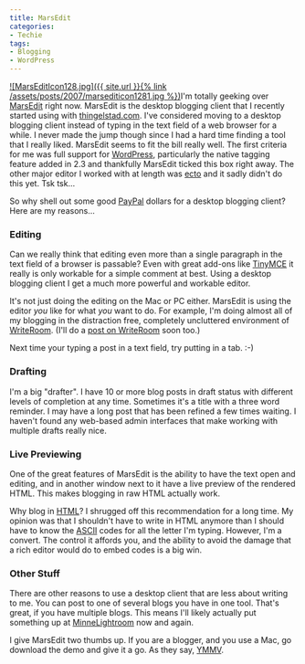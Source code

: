 ```yaml
---
title: MarsEdit
categories:
- Techie
tags:
- Blogging
- WordPress
---
```


[![MarsEditIcon128.jpg]({{ site.url }}{% link /assets/posts/2007/marsediticon1281.jpg %})](http://www.red-sweater.com/marsedit/)I'm totally geeking over [MarsEdit](http://www.red-sweater.com/marsedit/) right now. MarsEdit is the desktop blogging client that I recently started using with [thingelstad.com](/). I've considered moving to a desktop blogging client instead of typing in the text field of a web browser for a while. I never made the jump though since I had a hard time finding a tool that I really liked. MarsEdit seems to fit the bill really well.
The first criteria for me was full support for [WordPress](http://www.wordpress.org/), particularly the native tagging feature added in 2.3 and thankfully MarsEdit ticked this box right away. The other major editor I worked with at length was [ecto](http://infinite-sushi.com/software/ecto/) and it sadly didn't do this yet. Tsk tsk...

So why shell out some good [PayPal](http://www.paypal.com/) dollars for a desktop blogging client? Here are my reasons...

### Editing

Can we really think that editing even more than a single paragraph in the text field of a browser is passable? Even with great add-ons like [TinyMCE](http://tinymce.moxiecode.com/) it really is only workable for a simple comment at best. Using a desktop blogging client I get a much more powerful and workable editor.

It's not just doing the editing on the Mac or PC either. MarsEdit is using the editor _you_ like for what _you_ want to do. For example, I'm doing almost all of my blogging in the distraction free, completely uncluttered environment of [WriteRoom](http://hogbaysoftware.com/products/writeroom). (I'll do a [post on WriteRoom](/thingelstad/stay-focused-in-writeroom) soon too.)

Next time your typing a post in a text field, try putting in a tab. :-)

### Drafting

I'm a big "drafter". I have 10 or more blog posts in draft status with different levels of completion at any time. Sometimes it's a title with a three word reminder. I may have a long post that has been refined a few times waiting. I haven't found any web-based admin interfaces that make working with multiple drafts really nice.

### Live Previewing

One of the great features of MarsEdit is the ability to have the text open and editing, and in another window next to it have a live preview of the rendered HTML. This makes blogging in raw HTML actually work.

Why blog in [HTML](http://en.wikipedia.org/wiki/HTML)? I shrugged off this recommendation for a long time. My opinion was that I shouldn't have to write in HTML anymore than I should have to know the [ASCII](http://en.wikipedia.org/wiki/ASCII) codes for all the letter I'm typing. However, I'm a convert. The control it affords you, and the ability to avoid the damage that a rich editor would do to embed codes is a big win.

### Other Stuff

There are other reasons to use a desktop client that are less about writing to me. You can post to one of several blogs you have in one tool. That's great, if you have multiple blogs. This means I'll likely actually put something up at [MinneLightroom](http://www.minnelightroom.com/) now and again.

I give MarsEdit two thumbs up. If you are a blogger, and you use a Mac, go download the demo and give it a go. As they say, [YMMV](http://www.urbandictionary.com/define.php?term=YMMV).
